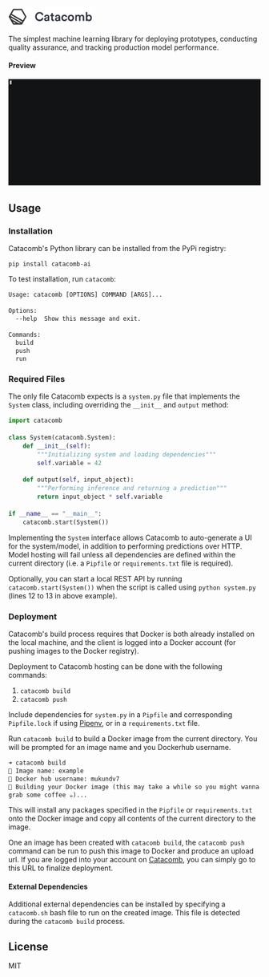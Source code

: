 <img src="static/logo.png" alt="alt text" width="33.333%" />


The simplest machine learning library for deploying prototypes, conducting quality assurance, and tracking production model performance. 

#### Preview
![demo](static/demo.gif)

## Usage

### Installation

Catacomb's Python library can be installed from the PyPi registry:

```
pip install catacomb-ai
```

To test installation, run `catacomb`:

```
Usage: catacomb [OPTIONS] COMMAND [ARGS]...

Options:
  --help  Show this message and exit.

Commands:
  build
  push
  run
```

### Required Files

The only file Catacomb expects is a `system.py` file that implements the `System` class, including overriding the `__init__` and `output` method:

```python
import catacomb

class System(catacomb.System):
    def __init__(self):
        """Initializing system and loading dependencies"""
        self.variable = 42

    def output(self, input_object):
        """Performing inference and returning a prediction"""
        return input_object * self.variable
        
if __name__ == "__main__":
    catacomb.start(System())
```

Implementing the `System` interface allows Catacomb to auto-generate a UI for the system/model,
in addition to performing predictions over HTTP. Model hosting will fail unless all dependencies
are defined within the current directory (i.e. a `Pipfile` or `requirements.txt` file is required).

Optionally, you can start a local REST API by running `catacomb.start(System())` when the script is called using `python system.py` (lines 12 to 13 in above example).

### Deployment
Catacomb's build process requires that Docker is both already installed on the local machine, and 
the client is logged into a Docker account (for pushing images to the Docker registry). 

Deployment to Catacomb hosting can be done with the following commands:

1. `catacomb build`
2. `catacomb push`

Include dependencies for `system.py` in a `Pipfile` and corresponding `Pipfile.lock` if using [Pipenv](https://pypi.org/project/pipenv/), or in a `requirements.txt` file. 

Run `catacomb build` to build a Docker image from the current directory. You will be prompted for an image name and you Dockerhub username.

```
➜ catacomb build
🤖 Image name: example
🤖 Docker hub username: mukundv7
🤖 Building your Docker image (this may take a while so you might wanna grab some coffee ☕)...
```

This will install any packages specified in the `Pipfile` or `requirements.txt` onto the Docker image and copy all contents of the current directory to the image.

One an image has been created with `catacomb build`, the `catacomb push` command can be run to push this image to Docker and produce an upload url. If you are logged into your account on [Catacomb](https://beta.catacomb.ai), you can simply go to this URL to finalize deployment.

#### External Dependencies
Additional external dependencies can be installed by specifying a `catacomb.sh` bash file to run on the created image. This file is detected during the `catacomb build` process.

## License
MIT
